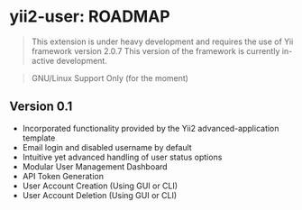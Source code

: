 # yii2-user: ROADMAP
> This extension is under heavy development and requires the use of Yii framework version 2.0.7
> This version of the framework is currently in-active development.  

> GNU/Linux Support Only (for the moment) 


## Version 0.1
* Incorporated functionality provided by the Yii2 advanced-application template
* Email login and disabled username by default
* Intuitive yet advanced handling of user status options
* Modular User Management Dashboard
* API Token Generation 
* User Account Creation (Using GUI or CLI)
* User Account Deletion (Using GUI or CLI)

